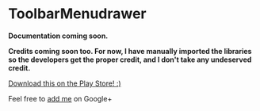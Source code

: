 ToolbarMenudrawer
=================

**Documentation coming soon.**

**Credits coming soon too. For now, I have manually imported the libraries so the developers get the proper credit, and I don't take any undeserved credit.**

[Download this on the Play Store! :)](https://play.google.com/store/apps/details?id=com.kyler.ToolbarMenudrawer)

Feel free to [add me](https://plus.google.com/+KylerJeffrey/) on Google+
